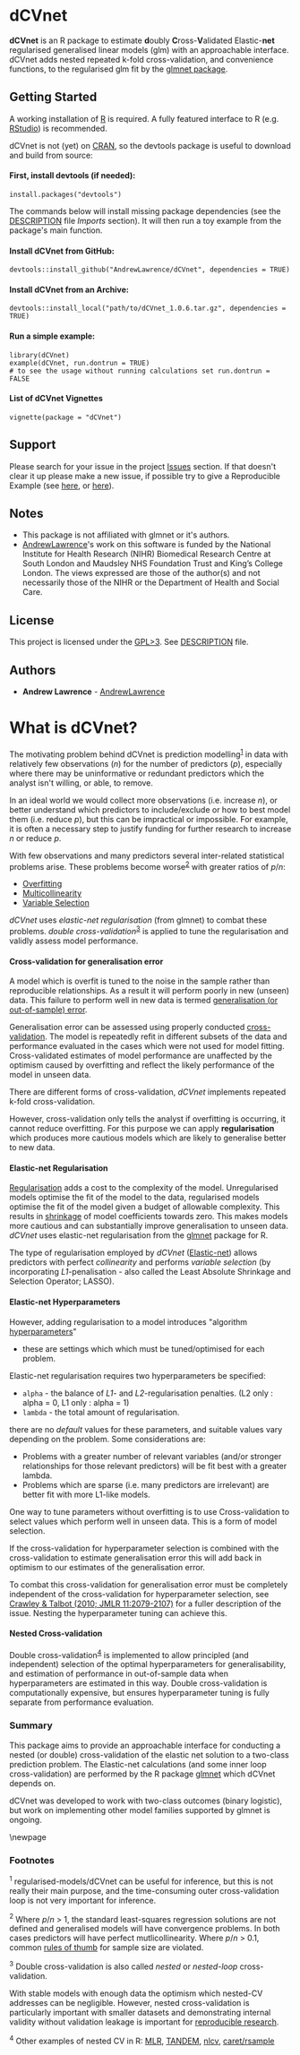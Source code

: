# dCVnet

**dCVnet** is an R package to estimate 
**d**oubly **C**ross-**V**alidated Elastic-**net** 
regularised generalised linear models (glm) with an approachable interface.
dCVnet adds nested repeated k-fold cross-validation, and convenience functions, to the regularised glm fit by the [glmnet package](https://cran.r-project.org/web/packages/glmnet/index.html).

## Getting Started

A working installation of [R](https://www.r-project.org/) is required.
A fully featured interface to R (e.g. [RStudio](https://www.rstudio.com/)) 
is recommended.

dCVnet is not (yet) on [CRAN](https://cran.r-project.org/),
so the devtools package is useful to download and build 
from source:

#### First, install devtools (if needed):
```
install.packages("devtools")
```

The commands below will install missing package dependencies 
(see the [DESCRIPTION](DESCRIPTION) file *Imports* section). It will then
run a toy example from the package's main function.

#### Install dCVnet from GitHub:
```
devtools::install_github("AndrewLawrence/dCVnet", dependencies = TRUE)
```

#### Install dCVnet from an Archive:
```
devtools::install_local("path/to/dCVnet_1.0.6.tar.gz", dependencies = TRUE)
```

#### Run a simple example:
```
library(dCVnet)
example(dCVnet, run.dontrun = TRUE)
# to see the usage without running calculations set run.dontrun = FALSE
```

#### List of dCVnet Vignettes
```
vignette(package = "dCVnet")
```

## Support

Please search for your issue in the project [Issues](https://github.com/AndrewLawrence/dCVnet/issues) section. If that doesn't clear it up please make a new issue, if possible try to give a Reproducible Example (see [here](https://stackoverflow.com/a/5963610), or [here](http://adv-r.had.co.nz/Reproducibility.html)).

## Notes
* This package is not affiliated with glmnet or it's authors.
* [AndrewLawrence](https://github.com/AndrewLawrence)'s work on this software is funded by the National Institute for Health Research (NIHR) Biomedical Research Centre at South London and Maudsley NHS Foundation Trust and King’s College London. The views expressed are those of the author(s) and not necessarily those of the NIHR or the Department of Health and Social Care.

## License

This project is licensed under the 
[GPL>3](https://www.gnu.org/licenses/gpl.html). See [DESCRIPTION](DESCRIPTION) file.


## Authors

* **Andrew Lawrence** - [AndrewLawrence](https://github.com/AndrewLawrence)


# What is dCVnet?

The motivating problem behind dCVnet is prediction modelling<sup>[1](#fn1)</sup> in data 
with relatively few observations (*n*) for the number of 
predictors (*p*), especially where there may be uninformative or redundant 
predictors which the analyst isn't willing, or able, to remove.

In an ideal world we would collect more observations (i.e. increase *n*), 
or better understand which predictors to include/exclude or how to best model 
them (i.e. reduce *p*), but this can be impractical or impossible.
For example, it is often a necessary step to justify funding for further research to
increase *n* or reduce *p*.

With few observations and many predictors several inter-related 
statistical problems arise. These problems become worse<sup>[2](#fn2)</sup> with greater ratios
of *p*/*n*:

* [Overfitting](https://en.wikipedia.org/wiki/Overfitting)
* [Multicollinearity](https://en.wikipedia.org/wiki/Multicollinearity)
* [Variable Selection](https://en.wikipedia.org/wiki/Feature_selection)

*dCVnet* uses *elastic-net regularisation* (from glmnet) to combat these problems. 
*double cross-validation*<sup>[3](#fn3)</sup> is applied to tune the regularisation and
validly assess model performance.

#### Cross-validation for generalisation error

A model which is overfit is tuned to the noise in the sample rather than 
reproducible relationships. As a result it will perform poorly in new (unseen) 
data. This failure to perform well in new data is termed 
[generalisation (or out-of-sample) error](https://en.wikipedia.org/wiki/Generalization_error).

Generalisation error can be assessed using properly conducted 
[cross-validation](https://en.wikipedia.org/wiki/Cross-validation_(statistics)). 
The model is repeatedly refit in different subsets of the 
data and performance evaluated in the cases which were not used for model 
fitting. Cross-validated estimates of model performance are unaffected by the 
optimism caused by overfitting and reflect the likely performance of the model 
in unseen data.

There are different forms of cross-validation, *dCVnet* implements repeated 
k-fold cross-validation.

However, cross-validation only tells the analyst if overfitting is occurring, 
it cannot reduce overfitting. For this purpose we can apply **regularisation** which 
produces more cautious models which are likely to generalise better to new data.

#### Elastic-net Regularisation

[Regularisation](https://en.wikipedia.org/wiki/Regularization_\(mathematics\)) 
adds a cost to the complexity of the model. Unregularised models optimise the 
fit of the model to the data, regularised models optimise the fit of the model
given a budget of allowable complexity. This results in [shrinkage](https://en.wikipedia.org/wiki/Shrinkage_estimator) of 
model coefficients towards zero. This makes models more cautious and can 
substantially improve generalisation to unseen data. 
*dCVnet* uses elastic-net regularisation from the  [glmnet](https://cran.r-project.org/web/packages/glmnet/index.html) package for
R.

The type of regularisation employed by *dCVnet* ([Elastic-net](https://en.wikipedia.org/wiki/Elastic_net_regularization))
allows predictors with perfect *collinearity*
and performs *variable selection* (by incorporating *L1*-penalisation - 
also called the Least Absolute Shrinkage and Selection Operator; LASSO).

#### Elastic-net Hyperparameters

However, adding regularisation to a model introduces "algorithm 
[hyperparameters](https://en.wikipedia.org/wiki/Hyperparameter_(machine_learning))"
- these are settings which which must be tuned/optimised for each problem.

Elastic-net regularisation requires two hyperparameters be specified:

* `alpha` - the balance of *L1*- and *L2*-regularisation penalties.
(L2 only : alpha = 0, L1 only : alpha = 1)
* `lambda` - the total amount of regularisation.

there are no *default* values for these parameters, and suitable values 
vary depending on the problem. Some considerations are:

* Problems with a greater number of relevant variables (and/or stronger relationships for those relevant predictors) will be fit best with a greater lambda.
* Problems which are sparse (i.e. many predictors are irrelevant) are better fit with more L1-like models.

One way to tune parameters without overfitting is to use Cross-validation 
to select values which perform well in unseen data. This is a form of model 
selection.

If the cross-validation for hyperparameter selection is combined with the 
cross-validation to estimate generalisation error this will add back in 
optimism to our estimates of the generalisation error. 

To combat this cross-validation for generalisation error must be completely 
independent of the cross-validation for hyperparameter selection, see 
[Crawley & Talbot (2010; JMLR 11:2079-2107)](http://www.jmlr.org/papers/v11/cawley10a.html) 
for a fuller description of the issue. Nesting the hyperparameter tuning 
can achieve this.


#### Nested Cross-validation

Double cross-validation<sup>[4](#fn4)</sup> is implemented to allow principled (and independent) selection 
of the optimal hyperparameters for generalisability, and estimation of 
performance in out-of-sample data when hyperparameters are estimated in this 
way. Double cross-validation is computationally expensive, 
but ensures hyperparameter tuning is fully separate from performance evaluation. 

### Summary

This package aims to provide an approachable interface for conducting a nested 
(or double) cross-validation of the elastic net solution to a two-class 
prediction problem. The Elastic-net calculations (and some inner loop cross-validation) are 
performed by the R package
[glmnet](https://cran.r-project.org/web/packages/glmnet/index.html) which dCVnet depends on.

dCVnet was developed to work with two-class outcomes (binary logistic), 
but work on implementing other model families supported by glmnet is ongoing.

\newpage

### Footnotes

<a name="fn1"><sup>1</sup></a> regularised-models/dCVnet can be useful for inference, 
but this is not really their main purpose, and the time-consuming outer 
cross-validation loop is not very important for inference.

<a name="fn2"><sup>2</sup></a> Where *p*/*n* > 1, the standard least-squares regression 
solutions are not defined and generalised models will have convergence problems.
In both cases predictors will have perfect mutlicollinearity. Where *p*/*n* > 0.1,
common [rules of thumb](https://en.wikipedia.org/wiki/One_in_ten_rule) 
for sample size are violated.

<a name="fn3"><sup>3</sup></a> Double cross-validation is also called *nested* 
or *nested-loop* cross-validation.

With stable models with enough data the optimism which nested-CV addresses can 
be negligible. However, nested cross-validation is particularly important with smaller datasets
and demonstrating internal validity without validation leakage is important for 
[reproducible research](https://www.ncbi.nlm.nih.gov/pmc/articles/PMC5238707/).


<a name="fn4"><sup>4</sup></a> Other examples of nested CV in R:
[MLR](https://pat-s.github.io/mlr/articles/tutorial/devel/nested_resampling.html),
[TANDEM](https://www.rdocumentation.org/packages/TANDEM/versions/1.0.2/topics/nested.cv),
[nlcv](https://cran.r-project.org/web/packages/nlcv/vignettes/nlcv.pdf),
[caret/rsample](http://appliedpredictivemodeling.com/blog/2017/9/2/njdc83d01pzysvvlgik02t5qnaljnd)
